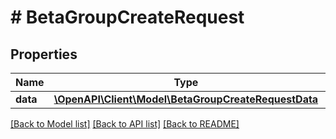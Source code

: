 # # BetaGroupCreateRequest

## Properties

Name | Type | Description | Notes
------------ | ------------- | ------------- | -------------
**data** | [**\OpenAPI\Client\Model\BetaGroupCreateRequestData**](BetaGroupCreateRequestData.md) |  | 

[[Back to Model list]](../../README.md#documentation-for-models) [[Back to API list]](../../README.md#documentation-for-api-endpoints) [[Back to README]](../../README.md)


